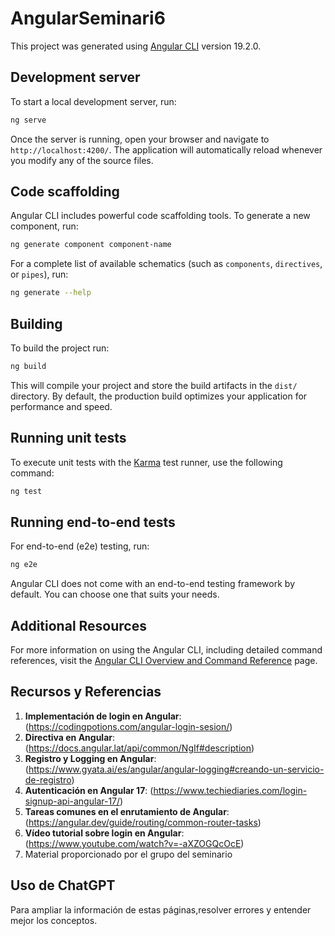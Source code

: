 # AngularSeminari6

This project was generated using [Angular CLI](https://github.com/angular/angular-cli) version 19.2.0.

## Development server

To start a local development server, run:

```bash
ng serve
```

Once the server is running, open your browser and navigate to `http://localhost:4200/`. The application will automatically reload whenever you modify any of the source files.

## Code scaffolding

Angular CLI includes powerful code scaffolding tools. To generate a new component, run:

```bash
ng generate component component-name
```

For a complete list of available schematics (such as `components`, `directives`, or `pipes`), run:

```bash
ng generate --help
```

## Building

To build the project run:

```bash
ng build
```

This will compile your project and store the build artifacts in the `dist/` directory. By default, the production build optimizes your application for performance and speed.

## Running unit tests

To execute unit tests with the [Karma](https://karma-runner.github.io) test runner, use the following command:

```bash
ng test
```

## Running end-to-end tests

For end-to-end (e2e) testing, run:

```bash
ng e2e
```

Angular CLI does not come with an end-to-end testing framework by default. You can choose one that suits your needs.

## Additional Resources

For more information on using the Angular CLI, including detailed command references, visit the [Angular CLI Overview and Command Reference](https://angular.dev/tools/cli) page.




## Recursos y Referencias

1. **Implementación de login en Angular**: (https://codingpotions.com/angular-login-sesion/)
2. **Directiva en Angular**: (https://docs.angular.lat/api/common/NgIf#description)
3. **Registro y Logging en Angular**: (https://www.gyata.ai/es/angular/angular-logging#creando-un-servicio-de-registro)
4. **Autenticación en Angular 17**: (https://www.techiediaries.com/login-signup-api-angular-17/)
5. **Tareas comunes en el enrutamiento de Angular**: (https://angular.dev/guide/routing/common-router-tasks)
6. **Vídeo tutorial sobre login en Angular**: (https://www.youtube.com/watch?v=-aXZOGQcOcE)
7. Material proporcionado por el grupo del seminario
## Uso de ChatGPT

Para ampliar la información de estas páginas,resolver errores y entender mejor los conceptos.
